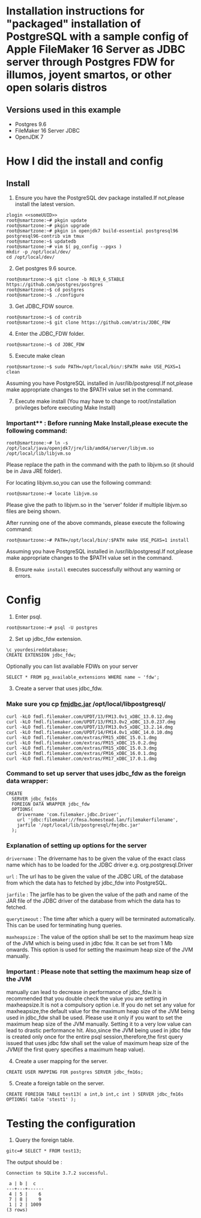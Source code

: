 # Installation instructions for "packaged" installation of PostgreSQL with a sample config of Apple FileMaker 16 Server as JDBC server through Postgres FDW for illumos, joyent smartos, or other open solaris distros

## Versions used in this example
+ Postgres 9.6
+ FileMaker 16 Server JDBC
+ OpenJDK 7

# How I did the install and config
## Install

1) Ensure you have the PostgreSQL dev package installed.If not,please install the latest version.
```
zlogin <<someUUID>>
root@smartzone:~# pkgin update
root@smartzone:~# pkgin upgrade
root@smartzone:~# pkgin in openjdk7 build-essential postgresql96 postgresql96-contrib vim tmux 
root@smartzone:~$ updatedb
root@smartzone:~# vim $( pg_config --pgxs )
mkdir -p /opt/local/dev/
cd /opt/local/dev/
```

2) Get postgres 9.6 source.
```
root@smartzone:~$ git clone -b REL9_6_STABLE https://github.com/postgres/postgres
root@smartzone:~$ cd postgres
root@smartzone:~$ ./configure
```
3) Get JDBC_FDW source.
```
root@smartzone:~$ cd contrib
root@smartzone:~$ git clone https://github.com/atris/JDBC_FDW
```

4) Enter the JDBC_FDW folder.
```
root@smartzone:~$ cd JDBC_FDW
``` 

5) Execute make clean
```
root@smartzone:~$ sudo PATH=/opt/local/bin/:$PATH make USE_PGXS=1 clean
```
Assuming you have PostgreSQL installed in /usr/lib/postgresql.If not,please 
make appropriate changes to the $PATH value set in the command.

7) Execute make install
(You may have to change to root/installation privileges before executing Make 
Install)

### Important** : Before running Make Install,please execute the following command:
```
root@smartzone:~# ln -s /opt/local/java/openjdk7/jre/lib/amd64/server/libjvm.so /opt/local/lib/libjvm.so
```
Please replace the path in the command with the path to libjvm.so
(it should be in Java JRE folder).

For locating libjvm.so,you can use the following command:
```
root@smartzone:~# locate libjvm.so
```
Please give the path to libjvm.so in the 'server' folder if multiple libjvm.so 
files are being shown.

After running one of the above commands, please execute the following command:
```
root@smartzone:~# PATH=/opt/local/bin/:$PATH make USE_PGXS=1 install
```
Assuming you have PostgreSQL installed in /usr/lib/postgresql.If not,please 
make appropriate changes to the $PATH value set in the command.

8) Ensure ```make install``` executes successfully without any warning or errors.

# Config

1) Enter psql.
```
root@smartzone:~# psql -U postgres
```

2) Set up jdbc_fdw extension.
```
\c yourdesireddatabase;
CREATE EXTENSION jdbc_fdw;
```
Optionally you can list available FDWs on your server
```
SELECT * FROM pg_available_extensions WHERE name ~ 'fdw';
```

3) Create a server that uses jdbc_fdw.
### Make sure you cp [fmjdbc.jar](https://support.filemaker.com/s/answerview?anum=12921) /opt/local/libpostgresql/

```
curl -kLO fmdl.filemaker.com/UPDT/13/FM13.0v1_xDBC_13.0.12.dmg
curl -kLO fmdl.filemaker.com/UPDT/13/FM13.0v2_xDBC_13.0.237.dmg
curl -kLO fmdl.filemaker.com/UPDT/13/FM13.0v5_xDBC_13.2.14.dmg
curl -kLO fmdl.filemaker.com/UPDT/14/FM14.0v1_xDBC_14.0.10.dmg
curl -kLO fmdl.filemaker.com/extras/FM15_xDBC_15.0.1.dmg
curl -kLO fmdl.filemaker.com/extras/FM15_xDBC_15.0.2.dmg
curl -kLO fmdl.filemaker.com/extras/FM15_xDBC_15.0.3.dmg
curl -kLO fmdl.filemaker.com/extras/FM16_xDBC_16.0.1.dmg
curl -kLO fmdl.filemaker.com/extras/FM17_xDBC_17.0.1.dmg
```

### Command to set up server that uses jdbc_fdw as the foreign data wrapper:
``` 
CREATE
  SERVER jdbc_fm16s
  FOREIGN DATA WRAPPER jdbc_fdw
  OPTIONS(
    drivername 'com.filemaker.jdbc.Driver',
    url 'jdbc:filemaker://fmsa.homestead.lan/filemakerfilename',
    jarfile '/opt/local/lib/postgresql/fmjdbc.jar'
  );
```

### Explanation of setting up options for the server
```drivername``` : The drivername has to be given the value of the exact class name 
which has to be loaded for the JDBC driver e.g. org.postgresql.Driver

```url``` : The url has to be given the value of the JDBC URL of the database from 
which the data has to fetched by jdbc_fdw into PostgreSQL.

```jarfile``` : The jarfile has to be given the value of the path and name of the JAR 
file of the JDBC driver of the database from which the data has to fetched.

```querytimeout``` : The time after which a query will be terminated automatically.
This can be used for terminating hung queries.

```maxheapsize``` : The value of the option shall be set to the maximum heap size of 
the JVM which is being used in jdbc fdw. It can be set from 1 Mb onwards.
This option is used for setting the maximum heap size of the JVM manually.

### Important : Please note that setting the maximum heap size of the JVM 
manually can lead to decrease in performance of jdbc_fdw.It is recommended that
you double check the value you are setting in maxheapsize.It is not a 
compulsory option i.e. If you do net set any value for maxheapsize,the default 
value for the maximum heap size of the JVM being used in jdbc_fdw shall be used.
Please use it only if you want to set the maximum heap size of the JVM manually.
Setting it to a very low value can lead to drastic performance hit.
Also,since the JVM being used in jdbc fdw is created only once for the entire 
psql session,therefore,the first query issued that uses jdbc fdw shall set the
value of maximum heap size of the JVM(if the first query specifies a maximum heap value).

4) Create a user mapping for the server.
```
CREATE USER MAPPING FOR postgres SERVER jdbc_fm16s;
```
5) Create a foreign table on the server.
```
CREATE FOREIGN TABLE test13( a int,b int,c int ) SERVER jdbc_fm16s OPTIONS( table 'stest1' );
```

# Testing the configuration
1) Query the foreign table.
```
gitc=# SELECT * FROM test13;
```
The output should be :
```
Connection to SQLite 3.7.2 successful.

 a | b |  c   
---+---+------
 4 | 5 |    6
 7 | 8 |    9
 1 | 2 | 1009
(3 rows)
```
